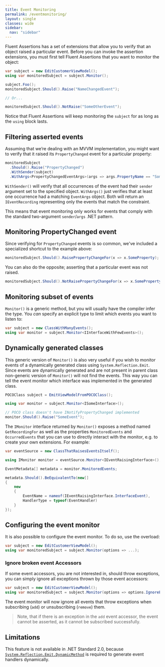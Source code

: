 ```yaml
---
title: Event Monitoring
permalink: /eventmonitoring/
layout: single
classes: wide
sidebar:
  nav: "sidebar"
---
```


Fluent Assertions has a set of extensions that allow you to verify that an object raised a particular event.
Before you can invoke the assertion extensions, you must first tell Fluent Assertions that you want to monitor the object:

```csharp
var subject = new EditCustomerViewModel();
using var monitoredSubject = subject.Monitor();

subject.Foo();
monitoredSubject.Should().Raise("NameChangedEvent");

// Or...

monitoredSubject.Should().NotRaise("SomeOtherEvent");
```

Notice that Fluent Assertions will keep monitoring the `subject` for as long as the `using` block lasts.

## Filtering asserted events

Assuming that we’re dealing with an MVVM implementation, you might want to verify that it raised its `PropertyChanged` event for a particular property:

```csharp
monitoredSubject
  .Should().Raise("PropertyChanged")
  .WithSender(subject)
  .WithArgs<PropertyChangedEventArgs>(args => args.PropertyName == "SomeProperty");
```

`WithSender()` will verify that all occurrences of the event had their `sender` argument set to the specified object.
`WithArgs()` just verifies that at least one occurrence had a matching `EventArgs` object. Both will return an `IEventRecording` representing only the events that match the constraint.

This means that event monitoring only works for events that comply with the standard two-argument `sender`/`args` .NET pattern.


## Monitoring PropertyChanged event

Since verifying for `PropertyChanged` events is so common, we've included a specialized shortcut to the example above:

```csharp
monitoredSubject.Should().RaisePropertyChangeFor(x => x.SomeProperty);
```

You can also do the opposite; asserting that a particular event was not raised.

```csharp
monitoredSubject.Should().NotRaisePropertyChangeFor(x => x.SomeProperty);
```

## Monitoring subset of events

`Monitor()` is a generic method, but you will usually have the compiler infer the type. You _can_ specify an explicit type to limit which events you want to listen to:

```csharp
var subject = new ClassWithManyEvents();
using var monitor = subject.Monitor<IInterfaceWithFewEvents>();
```

## Dynamically generated classes

This generic version of `Monitor()` is also very useful if you wish to monitor events of a dynamically generated class using `System.Reflection.Emit`. Since events are dynamically generated and are not present in parent class non-generic version of `Monitor()` will not find the events. This way you can tell the event monitor which interface was implemented in the generated class.

```csharp
POCOClass subject = EmitViewModelFromPOCOClass();

using var monitor = subject.Monitor<ISomeInterface>();

// POCO class doesn't have INotifyPropertyChanged implemented
monitor.Should().Raise("SomeEvent");
```

The `IMonitor` interface returned by `Monitor()` exposes a method named `GetRecordingFor` as well as the properties `MonitoredEvents` and `OccurredEvents` that you can use to directly interact with the monitor, e.g. to create your own extensions. For example:

```csharp
var eventSource = new ClassThatRaisesEventsItself();

using IMonitor monitor = eventSource.Monitor<IEventRaisingInterface>();

EventMetadata[] metadata = monitor.MonitoredEvents;

metadata.Should().BeEquivalentTo(new[]
{
    new
    {
        EventName = nameof(IEventRaisingInterface.InterfaceEvent),
        HandlerType = typeof(EventHandler)
    }
});
```

## Configuring the event monitor

It is also possible to configure the event monitor. To do so, use the overload:

```csharp
var subject = new EditCustomerViewModel();
using var monitoredSubject = subject.Monitor(options => ...);
```

### Ignore broken event Accessors

If some event accessors, you are not interested in, should throw exceptions, you can simply ignore all exceptions thrown by those event accessors:

```csharp
var subject = new EditCustomerViewModel();
using var monitoredSubject = subject.Monitor(options => options.IgnoreEventAccessorExceptions());
```

The event monitor will now ignore all events that throw exceptions when subscribing (`add`) or unsubscribing (`remove`) them.

> Note, that if there is an exception in the `add` event accessor, the event cannot be asserted, as it cannot be subscribed successfully.

## Limitations

This feature is not available in .NET Standard 2.0, because [`System.Reflection.Emit.DynamicMethod`](https://docs.microsoft.com/en-us/dotnet/api/system.reflection.emit.dynamicmethod) is required to generate event handlers dynamically. 
